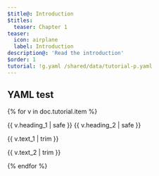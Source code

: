 ```yaml
---
$title@: Introduction
$titles:
  teaser: Chapter 1
teaser:
  icon: airplane
  label: Introduction
description@: 'Read the introduction'
$order: 1
tutorial: !g.yaml /shared/data/tutorial-p.yaml
---
```


## YAML test

{% for v in doc.tutorial.item %}
<p class=""><span>{{ v.heading_1 | safe }}</span> <span>{{ v.heading_2 | safe }}</span></p>
<p class="">{{ v.text_1 | trim }}</p>
<p class="">{{ v.text_2 | trim }}</p>
{% endfor %}


